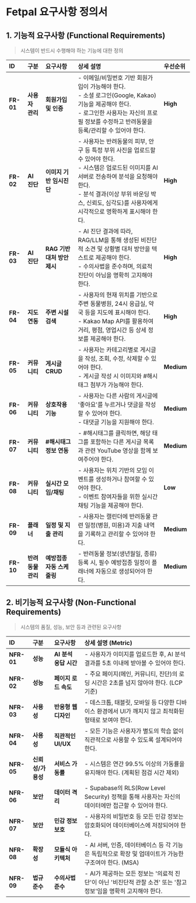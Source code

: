 # Fetpal 요구사항 정의서

## 1. 기능적 요구사항 (Functional Requirements)

> 시스템이 반드시 수행해야 하는 기능에 대한 정의

| ID        | 구분              | 요구사항                    | 상세 설명                                                                                                                                                                                                                                                    | 우선순위   |
| :-------- | :---------------- | :-------------------------- | :----------------------------------------------------------------------------------------------------------------------------------------------------------------------------------------------------------------------------------------------------------- | :--------- |
| **FR-01** | **사용자 관리**   | **회원가입 및 인증**        | - 이메일/비밀번호 기반 회원가입이 가능해야 한다.<br>- 소셜 로그인(Google, Kakao) 기능을 제공해야 한다.<br>- 로그인한 사용자는 자신의 프로필 정보를 수정하고 반려동물을 등록/관리할 수 있어야 한다.                                                           | **High**   |
| **FR-02** | **AI 진단**       | **이미지 기반 임시진단**    | - 사용자는 반려동물의 피부, 안구 등 특정 부위 사진을 업로드할 수 있어야 한다.<br>- 시스템은 업로드된 이미지를 AI 서버로 전송하여 분석을 요청해야 한다.<br>- 분석 결과(이상 부위 바운딩 박스, 신뢰도, 심각도)를 사용자에게 시각적으로 명확하게 표시해야 한다. | **High**   |
| **FR-03** | **AI 진단**       | **RAG 기반 대처 방안 제시** | - AI 진단 결과에 따라, RAG/LLM을 통해 생성된 비진단적 소견 및 상황별 대처 방안을 텍스트로 제공해야 한다.<br>- 수의사법을 준수하며, 의료적 진단이 아님을 명확히 고지해야 한다.                                                                                | **High**   |
| **FR-04** | **지도 연동**     | **주변 시설 검색**          | - 사용자의 현재 위치를 기반으로 주변 동물병원, 24시 응급실, 약국 등을 지도에 표시해야 한다.<br>- Kakao Map API를 활용하여 거리, 평점, 영업시간 등 상세 정보를 제공해야 한다.                                                                                 | **High**   |
| **FR-05** | **커뮤니티**      | **게시글 CRUD**             | - 사용자는 카테고리별로 게시글을 작성, 조회, 수정, 삭제할 수 있어야 한다.<br>- 게시글 작성 시 이미지와 #해시태그 첨부가 가능해야 한다.                                                                                                                       | **Medium** |
| **FR-06** | **커뮤니티**      | **상호작용 기능**           | - 사용자는 다른 사람의 게시글에 '좋아요'를 누르거나 댓글을 작성할 수 있어야 한다.<br>- 대댓글 기능을 지원해야 한다.                                                                                                                                          | **Medium** |
| **FR-07** | **커뮤니티**      | **#해시태그 정보 연동**     | - #해시태그를 클릭하면, 해당 태그를 포함하는 다른 게시글 목록과 관련 YouTube 영상을 함께 보여주어야 한다.                                                                                                                                                    | **Medium** |
| **FR-08** | **커뮤니티**      | **실시간 모임/채팅**        | - 사용자는 위치 기반의 모임 이벤트를 생성하거나 참여할 수 있어야 한다.<br>- 이벤트 참여자들을 위한 실시간 채팅 기능을 제공해야 한다.                                                                                                                         | **Low**    |
| **FR-09** | **플래너**        | **일정 및 지출 관리**       | - 사용자는 캘린더에 반려동물 관련 일정(병원, 미용)과 지출 내역을 기록하고 관리할 수 있어야 한다.                                                                                                                                                             | **Medium** |
| **FR-10** | **반려동물 관리** | **예방접종 자동 스케줄링**  | - 반려동물 정보(생년월일, 종류) 등록 시, 필수 예방접종 일정이 플래너에 자동으로 생성되어야 한다.                                                                                                                                                             | **Medium** |

## 2. 비기능적 요구사항 (Non-Functional Requirements)

> 시스템의 품질, 성능, 보안 등과 관련된 요구사항

| ID         | 구분              | 요구사항              | 상세 설명 (Metric)                                                                                               |
| :--------- | :---------------- | :-------------------- | :--------------------------------------------------------------------------------------------------------------- |
| **NFR-01** | **성능**          | **AI 분석 응답 시간** | - 사용자가 이미지를 업로드한 후, AI 분석 결과를 5초 이내에 받아볼 수 있어야 한다.                                |
| **NFR-02** | **성능**          | **페이지 로드 속도**  | - 주요 페이지(메인, 커뮤니티, 진단)의 로딩 시간은 2초를 넘지 않아야 한다. (LCP 기준)                             |
| **NFR-03** | **사용성**        | **반응형 웹 디자인**  | - 데스크톱, 태블릿, 모바일 등 다양한 디바이스 환경에서 UI가 깨지지 않고 최적화된 형태로 보여야 한다.             |
| **NFR-04** | **사용성**        | **직관적인 UI/UX**    | - 모든 기능은 사용자가 별도의 학습 없이 직관적으로 사용할 수 있도록 설계되어야 한다.                             |
| **NFR-05** | **신뢰성/가용성** | **서비스 가동률**     | - 시스템은 연간 99.5% 이상의 가동률을 유지해야 한다. (계획된 점검 시간 제외)                                     |
| **NFR-06** | **보안**          | **데이터 격리**       | - Supabase의 RLS(Row Level Security) 정책을 통해 사용자는 자신의 데이터에만 접근할 수 있어야 한다.               |
| **NFR-07** | **보안**          | **민감 정보 보호**    | - 사용자의 비밀번호 등 모든 민감 정보는 암호화되어 데이터베이스에 저장되어야 한다.                               |
| **NFR-08** | **확장성**        | **모듈식 아키텍처**   | - AI 서버, 인증, 데이터베이스 등 각 기능은 독립적으로 확장 및 업데이트가 가능한 구조여야 한다. (MSA)             |
| **NFR-09** | **법규 준수**     | **수의사법 준수**     | - AI가 제공하는 모든 정보는 '의료적 진단'이 아닌 '비진단적 관찰 소견' 또는 '참고 정보'임을 명확히 고지해야 한다. |
